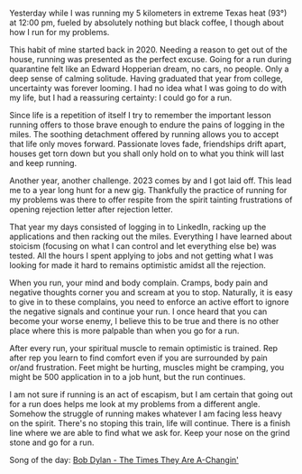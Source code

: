 
Yesterday while I was running my 5 kilometers in extreme Texas heat (93°) at 12:00 pm, fueled by absolutely nothing but black coffee, I though about how I run for my problems.

This habit of mine started back in 2020. Needing a reason to get out of the house, running was presented as the perfect excuse. Going for a run during quarantine felt like an Edward Hopperian dream, no cars, no people. Only a deep sense of calming solitude. Having graduated that year from college, uncertainty was forever looming. I had no idea what I was going to do with my life, but I had a reassuring certainty: I could go for a run. 

Since life is a repetition of itself I try to remember the important lesson running offers to those brave enough to endure the pains of logging in the miles. The soothing detachment offered by running allows you to accept that life only moves forward. Passionate loves fade, friendships drift apart, houses get torn down but you shall only hold on to what you think will last and keep running. 

Another year, another challenge. 2023 comes by and I got laid off. This lead me to a year long hunt for a new gig. Thankfully the practice of running for my problems was there to offer respite from the spirit tainting frustrations of opening rejection letter after rejection letter.

That year my days consisted of logging in to LinkedIn, racking up the applications and then racking out the miles. Everything I have learned about stoicism (focusing on what I can control and let everything else be) was tested. All the hours I spent applying to jobs and not getting what I was looking for made it hard to remains optimistic amidst all the rejection.   

When you run, your mind and body complain. Cramps, body pain and negative thoughts corner you and scream at you to stop. Naturally, it is easy to give in to these complains, you need to enforce an active effort to ignore the negative signals and continue your run. I once heard that you can become your worse enemy, I believe this to be true and there is no other place where this is more palpable than when you go for a run.

After every run, your spiritual muscle to remain optimistic is trained. Rep after rep you learn to find comfort even if you are surrounded by pain or/and frustration. Feet might be hurting, muscles might be cramping, you might be 500 application in to a job hunt, but the run continues.

I am not sure if running is an act of escapism, but I am certain that going out for a run does helps me look at my problems from a different angle. Somehow the struggle of running makes whatever I am facing less heavy on the spirit. There's no stoping this train, life will continue. There is a finish line where we are able to find what we ask for. Keep your nose on the grind stone and go for a run. 

Song of the day: [Bob Dylan - The Times They Are A-Changin'](https://www.youtube.com/watch?v=90WD_ats6eE&list=RD90WD_ats6eE&start_radio=1)




